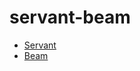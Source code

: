 # servant-beam

- [Servant](https://github.com/haskell-servant/servant)
- [Beam](https://github.com/tathougies/beam)
